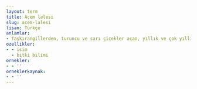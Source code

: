 ```yaml
---
layout: term
title: Acem lalesi
slug: acem-lalesi
lisan: Türkçe
anlamlar:
- Taşkırangillerden, turuncu ve sarı çiçekler açan, yıllık ve çok yıllık türleri olan, saksıda ve tarlada üretilebilen bir süs bitkisi; güneştopu (Eschecholtzia californica)
ozellikler:
- - isim
  - bitki bilimi
ornekler:
- - ''
orneklerkaynak:
- - ''
---
```

